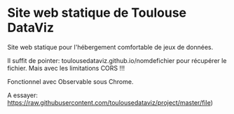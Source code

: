 # Site web statique de Toulouse DataViz
Site web statique pour l'hébergement comfortable de jeux de données.

Il suffit de pointer: toulousedataviz.github.io/nomdefichier pour récupérer le fichier. 
Mais avec les limitations CORS !!!

Fonctionnel avec Observable sous Chrome.

A essayer: 
https://raw.githubusercontent.com/toulousedataviz/project/master/file)
